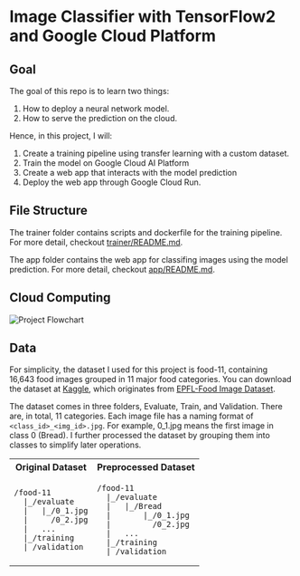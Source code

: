 # Image Classifier with TensorFlow2 and Google Cloud Platform
## Goal
The goal of this repo is to learn two things:
1. How to deploy a neural network model.
2. How to serve the prediction on the cloud.

Hence, in this project, I will:
1. Create a training pipeline using transfer learning with a custom dataset.
2. Train the model on Google Cloud AI Platform
3. Create a web app that interacts with the model prediction
4. Deploy the web app through Google Cloud Run.

## File Structure
The trainer folder contains scripts and dockerfile for the training pipeline. For more detail, checkout [trainer/README.md](trainer).

The app folder contains the web app for classifing images using the model prediction. For more detail, checkout [app/README.md](app).

## Cloud Computing
![Project Flowchart](https://drive.google.com/uc?id=1ChATklAh-Kmp8yv_gIKH9d6g1JxK4vnT)

## Data
For simplicity, the dataset I used for this project is food-11, containing 16,643 food images grouped in 11 major food categories. You can download the dataset at [Kaggle](https://www.kaggle.com/datasets/vermaavi/food11), which originates from [EPFL-Food Image Dataset](https://www.epfl.ch/labs/mmspg/downloads/food-image-datasets/).

The dataset comes in three folders, Evaluate, Train, and Validation. There are, in total, 11 categories. Each image file has a naming format of ```<class_id>_<img_id>.jpg```. For example, 0_1.jpg means the first image in class 0 (Bread). I further processed the dataset by grouping them into classes to simplify later operations.

<table>
<tr>
<th>Original Dataset</th>
<th>Preprocessed Dataset</th>
</tr>
<tr>
<td>

```text
/food-11
  |_/evaluate
  |   |_/0_1.jpg
  |     /0_2.jpg
  |   ...
  |_/training
  |_/validation
```
  
</td>
<td>

```text
/food-11
  |_/evaluate
  |   |_/Bread
  |       |_/0_1.jpg
  |         /0_2.jpg
  |   ...
  |_/training
  |_/validation
```

</td>
</tr>
</table>


